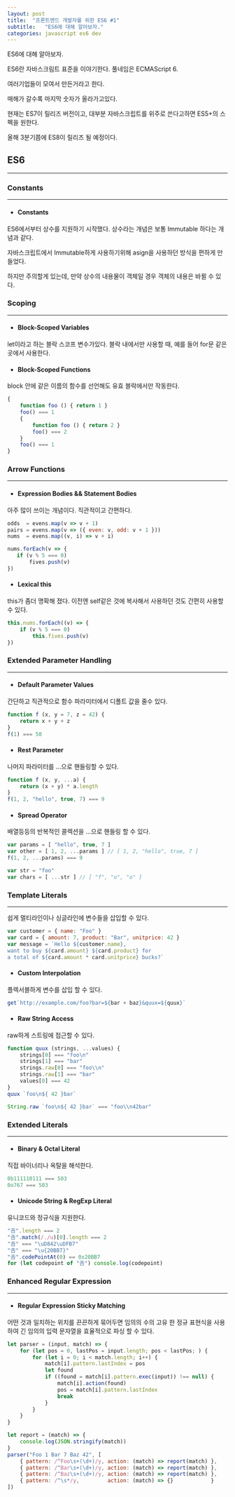 ```yaml
---
layout: post
title:  "프론트엔드 개발자를 위한 ES6 #1"
subtitle:   "ES6에 대해 알아보자."
categories: javascript es6 dev
---
```


ES6에 대해 알아보자.

ES6란 자바스크림트 표준을 이야기한다. 풀네임은 ECMAScript 6.

여러기업들이 모여서 만든거라고 한다.

매해가 갈수록 마지막 숫자가 올라가고있다.

현재는 ES7이 릴리즈 버전이고, 대부분 자바스크립트를 위주로 쓴다고하면 ES5+의 스펙을 원한다.

올해 3분기쯤에 ES8이 릴리즈 될 예정이다.

## ES6
---

### Constants
---

- #### Constants

ES6에서부터 상수를 지원하기 시작했다. 상수라는 개념은 보통 Immutable 하다는 개념과 같다.

자바스크립트에서 Immutable하게 사용하기위해 asign을 사용하던 방식을 편하게 만들었다.

하지만 주의할게 있는데, 만약 상수의 내용물이 객체일 경우 객체의 내용은 바뀔 수 있다.

### Scoping
---

- #### Block-Scoped Variables

let이라고 하는 블락 스코프 변수가있다. 블락 내에서만 사용할 때, 예를 들어 for문 같은곳에서 사용한다.

- #### Block-Scoped Functions

block 안에 같은 이름의 함수를 선언해도 유효 블락에서만 작동한다.

```js
{
    function foo () { return 1 }
    foo() === 1
    {
        function foo () { return 2 }
        foo() === 2
    }
    foo() === 1
}
```

### Arrow Functions
---

- #### Expression Bodies && Statement Bodies

아주 많이 쓰이는 개념이다. 직관적이고 간편하다.

```js
odds  = evens.map(v => v + 1)
pairs = evens.map(v => ({ even: v, odd: v + 1 }))
nums  = evens.map((v, i) => v + i)

nums.forEach(v => {
   if (v % 5 === 0)
       fives.push(v)
})
```

- #### Lexical this

this가 좀더 명확해 졌다. 이전엔 self같은 것에 복사해서 사용하던 것도 간편히 사용할 수 있다.

```js
this.nums.forEach((v) => {
    if (v % 5 === 0)
        this.fives.push(v)
})
```

### Extended Parameter Handling
---

- #### Default Parameter Values

간단하고 직관적으로 함수 파라미터에서 디폴트 값을 줄수 있다.

```js
function f (x, y = 7, z = 42) {
    return x + y + z
}
f(1) === 50
```

- #### Rest Parameter

나머지 파라미터를 ...으로 핸들링할 수 있다.

```js
function f (x, y, ...a) {
    return (x + y) * a.length
}
f(1, 2, "hello", true, 7) === 9
```

- #### Spread Operator

배열등등의 반복적인 콜렉션을 ...으로 핸들링 할 수 있다.

```js
var params = [ "hello", true, 7 ]
var other = [ 1, 2, ...params ] // [ 1, 2, "hello", true, 7 ]
f(1, 2, ...params) === 9

var str = "foo"
var chars = [ ...str ] // [ "f", "o", "o" ]
```

### Template Literals
---

쉽게 멀티라인이나 싱글라인에 변수들을 삽입할 수 있다.

```js
var customer = { name: "Foo" }
var card = { amount: 7, product: "Bar", unitprice: 42 }
var message = `Hello ${customer.name},
want to buy ${card.amount} ${card.product} for
a total of ${card.amount * card.unitprice} bucks?`
```

- #### Custom Interpolation

플렉서블하게 변수를 삽입 할 수 있다.

```js
get`http://example.com/foo?bar=${bar + baz}&quux=${quux}`
```

- #### Raw String Access

raw하게 스트링에 접근할 수 있다.

```js
function quux (strings, ...values) {
    strings[0] === "foo\n"
    strings[1] === "bar"
    strings.raw[0] === "foo\\n"
    strings.raw[1] === "bar"
    values[0] === 42
}
quux `foo\n${ 42 }bar`

String.raw `foo\n${ 42 }bar` === "foo\\n42bar"
```

### Extended Literals
---

- #### Binary & Octal Literal

직접 바이너리나 옥탈을 해석한다.

```js
0b111110111 === 503
0o767 === 503
```

- #### Unicode String & RegExp Literal

유니코드와 정규식을 지원한다.

```js
"𠮷".length === 2
"𠮷".match(/./u)[0].length === 2
"𠮷" === "\uD842\uDFB7"
"𠮷" === "\u{20BB7}"
"𠮷".codePointAt(0) == 0x20BB7
for (let codepoint of "𠮷") console.log(codepoint)
```

### Enhanced Regular Expression
---

- #### Regular Expression Sticky Matching

어떤 것과 일치하는 위치를 끈끈하게 묶어두면 임의의 수의 고유 한 정규 표현식을 사용하여 긴 임의의 입력 문자열을 효율적으로 파싱 할 수 있다.

```js
let parser = (input, match) => {
    for (let pos = 0, lastPos = input.length; pos < lastPos; ) {
        for (let i = 0; i < match.length; i++) {
            match[i].pattern.lastIndex = pos
            let found
            if ((found = match[i].pattern.exec(input)) !== null) {
                match[i].action(found)
                pos = match[i].pattern.lastIndex
                break
            }
        }
    }
}

let report = (match) => {
    console.log(JSON.stringify(match))
}
parser("Foo 1 Bar 7 Baz 42", [
    { pattern: /^Foo\s+(\d+)/y, action: (match) => report(match) },
    { pattern: /^Bar\s+(\d+)/y, action: (match) => report(match) },
    { pattern: /^Baz\s+(\d+)/y, action: (match) => report(match) },
    { pattern: /^\s*/y,         action: (match) => {}            }
])
```

